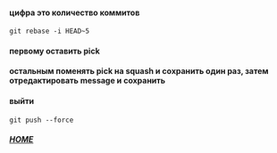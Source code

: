 #### цифра это количество коммитов
```shell script
git rebase -i HEAD~5
```
#### первому оставить pick
#### остальным поменять pick на squash и сохранить один раз, затем отредактировать message и сохранить
#### выйти
```shell script
git push --force
```

##### [HOME](./../../../README.md)
